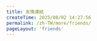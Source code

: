 ```yaml
---
title: 友情連結
createTime: 2025/08/02 14:27:56
permalink: /zh-TW/more/friends/
pageLayout: 'friends'
---
```


<FriendsPage-zhTW/>

<!-- <FriendsPage/> -->